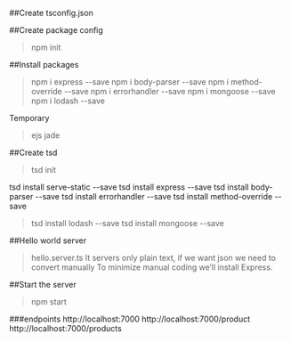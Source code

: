 ##Create tsconfig.json


##Create package config
>npm init

##Install packages
>npm i express  --save
>npm i body-parser --save
npm i method-override --save
>npm i errorhandler --save
>npm i mongoose --save
>npm i lodash --save

Temporary
>ejs
>jade

##Create tsd
>tsd init

tsd install serve-static --save
tsd install express --save
tsd install body-parser --save
tsd install errorhandler --save
tsd install method-override --save
>tsd install lodash --save
>tsd install mongoose --save


##Hello world server
>hello.server.ts
It servers only plain text, if we want json we need to convert manually
To minimize manual coding we’ll install Express.


##Start the server
>npm start

###endpoints
http://localhost:7000
http://localhost:7000/product
http://localhost:7000/products


